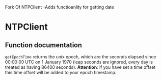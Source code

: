 Fork Of  NTPClient
-Adds functioanlity for getting date
# NTPClient

## Function documentation
`getEpochTime` returns the unix epoch, which are the seconds elapsed since 00:00:00 UTC on 1 January 1970 (leap seconds are ignored, every day is treated as having 86400 seconds). **Attention**: If you have set a time offset this time offset will be added to your epoch timestamp.
